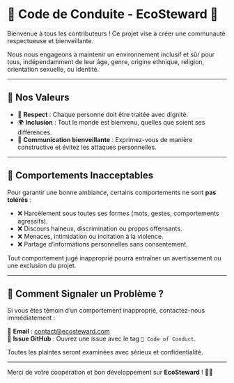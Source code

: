 # 📜 Code de Conduite - EcoSteward 🌱

Bienvenue à tous les contributeurs ! Ce projet vise à créer une communauté respectueuse et bienveillante.  

Nous nous engageons à maintenir un environnement inclusif et sûr pour tous, indépendamment de leur âge, genre, origine ethnique, religion, orientation sexuelle, ou identité.

---

## 🚀 Nos Valeurs

- 🤝 **Respect** : Chaque personne doit être traitée avec dignité.
- 🌍 **Inclusion** : Tout le monde est bienvenu, quelles que soient ses différences.
- 📢 **Communication bienveillante** : Exprimez-vous de manière constructive et évitez les attaques personnelles.

---

## 🚫 Comportements Inacceptables

Pour garantir une bonne ambiance, certains comportements ne sont **pas tolérés** :
- ❌ Harcèlement sous toutes ses formes (mots, gestes, comportements agressifs).
- ❌ Discours haineux, discrimination ou propos offensants.
- ❌ Menaces, intimidation ou incitation à la violence.
- ❌ Partage d’informations personnelles sans consentement.

Tout comportement jugé inapproprié pourra entraîner un avertissement ou une exclusion du projet.

---

## 📩 Comment Signaler un Problème ?

Si vous êtes témoin d’un comportement inapproprié, contactez-nous immédiatement :

📧 **Email** : contact@ecosteward.com  
📩 **Issue GitHub** : Ouvrez une issue avec le tag `🚨 Code of Conduct`.

Toutes les plaintes seront examinées avec sérieux et confidentialité.

---

Merci de votre coopération et bon développement sur **EcoSteward** ! 🌱🚀